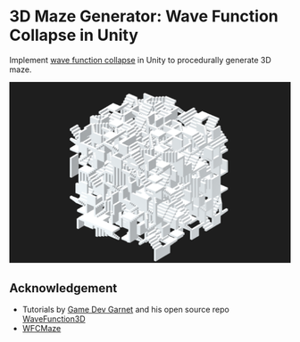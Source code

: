 # 3D Maze Generator: Wave Function Collapse in Unity
Implement [wave function collapse](https://github.com/mxgmn/WaveFunctionCollapse) in Unity to procedurally generate 3D maze.

![Alt text](README/img.png)

## Acknowledgement
- Tutorials by [Game Dev Garnet](https://www.youtube.com/@GarnetKane) and his open source repo [WaveFunction3D](https://github.com/GarnetKane99/WaveFunction3D)
- [WFCMaze](https://github.com/keijiro/WfcMaze)


